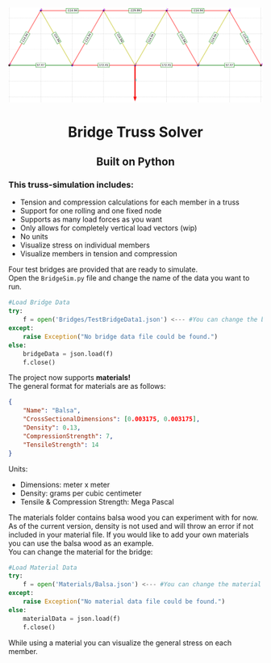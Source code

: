 ![Example Bridge Banner Image](BannerExample.png?raw=true "Example Bridge Test")
<h1 align="center">Bridge Truss Solver</h1>
<h2 align="center">Built on Python</h2>
<h3>This truss-simulation includes:</h3>
<ul>
  <li>Tension and compression calculations for each member in a truss</li>
  <li>Support for one rolling and one fixed node</li>
  <li>Supports as many load forces as you want</li>
  <li>Only allows for completely vertical load vectors (wip)</li>
  <li>No units</li>
  <li>Visualize stress on individual members</li>
  <li>Visualize members in tension and compression</li>
</ul>

Four test bridges are provided that are ready to simulate.<br>
Open the <code>BridgeSim.py</code> file and change the name of the data you want to run.<br>

``` python
#Load Bridge Data
try:
    f = open('Bridges/TestBridgeData1.json') <--- #You can change the bridge here
except:
    raise Exception("No bridge data file could be found.")
else:
    bridgeData = json.load(f)
    f.close()
```

The project now supports **materials!** <br>
The general format for materials are as follows:<br>
``` json
{
    "Name": "Balsa",
    "CrossSectionalDimensions": [0.003175, 0.003175],
    "Density": 0.13,
    "CompressionStrength": 7,
    "TensileStrength": 14
}
```
Units: <br>
<ul>
    <li>Dimensions: meter x meter</li>
    <li>Density: grams per cubic centimeter</li>
    <li>Tensile & Compression Strength: Mega Pascal</li>
</ul>
The materials folder contains balsa wood you can experiment with for now. As of the current version, density is not used and will throw an error if not included in your material file. 
If you would like to add your own materials you can use the balsa wood as an example.<br>
You can change the material for the bridge:<br>

``` python
#Load Material Data
try:
    f = open('Materials/Balsa.json') <--- #You can change the material here
except:
    raise Exception("No material data file could be found.")
else:
    materialData = json.load(f)
    f.close()
```

While using a material you can visualize the general stress on each member.<br>
